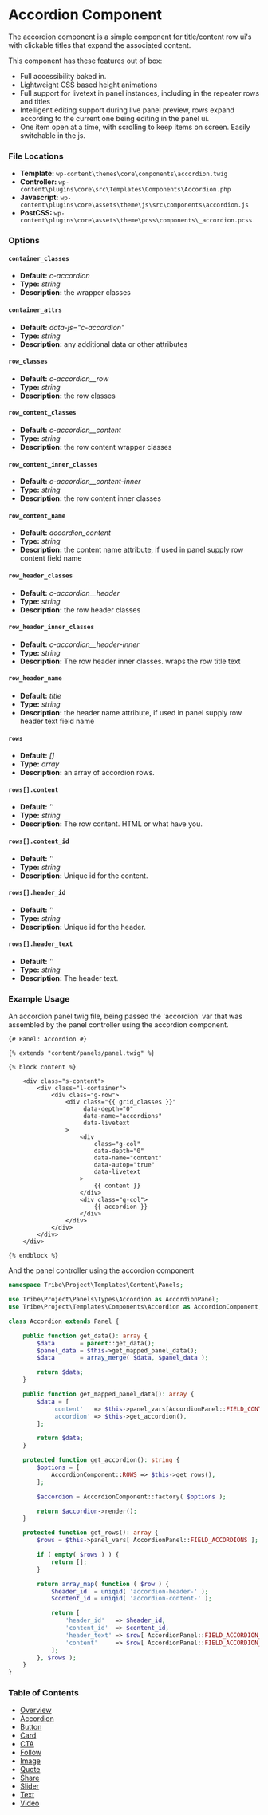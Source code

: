 #  Accordion Component

The accordion component is a simple component for title/content row ui's with clickable titles that expand the associated content.  

This component has these features out of box:  

* Full accessibility baked in.
* Lightweight CSS based height animations
* Full support for livetext in panel instances, including in the repeater rows and titles
* Intelligent editing support during live panel preview, rows expand according to the current one being editing in the panel ui.
* One item open at a time, with scrolling to keep items on screen. Easily switchable in the js.

### File Locations

* **Template:** `wp-content\themes\core\components\accordion.twig`
* **Controller:** `wp-content\plugins\core\src\Templates\Components\Accordion.php`
* **Javascript:** `wp-content\plugins\core\assets\theme\js\src\components\accordion.js`
* **PostCSS:** `wp-content\plugins\core\assets\theme\pcss\components\_accordion.pcss`

### Options

#### `container_classes` 
* **Default:** _c-accordion_ 
* **Type:** _string_ 
* **Description:** the wrapper classes
#### `container_attrs` 
* **Default:** _data-js="c-accordion"_ 
* **Type:** _string_ 
* **Description:** any additional data or other attributes
#### `row_classes` 
* **Default:** _c-accordion__row_
* **Type:** _string_ 
* **Description:** the row classes
#### `row_content_classes` 
* **Default:** _c-accordion__content_ 
* **Type:** _string_ 
* **Description:** the row content wrapper classes
#### `row_content_inner_classes` 
* **Default:** _c-accordion__content-inner_ 
* **Type:** _string_ 
* **Description:** the row content inner classes
#### `row_content_name` 
* **Default:** _accordion_content_ 
* **Type:** _string_ 
* **Description:** the content name attribute, if used in panel supply row content field name
#### `row_header_classes` 
* **Default:** _c-accordion__header_ 
* **Type:** _string_ 
* **Description:** the row header classes
#### `row_header_inner_classes` 
* **Default:** _c-accordion__header-inner_ 
* **Type:** _string_ 
* **Description:** The row header inner classes. wraps the row title text
#### `row_header_name` 
* **Default:** _title_ 
* **Type:** _string_ 
* **Description:** the header name attribute, if used in panel supply row header text field name
#### `rows` 
* **Default:** _[]_ 
* **Type:** _array_ 
* **Description:** an array of accordion rows.
#### `rows[].content` 
* **Default:** _''_ 
* **Type:** _string_ 
* **Description:** The row content. HTML or what have you.
#### `rows[].content_id` 
* **Default:** _''_ 
* **Type:** _string_ 
* **Description:** Unique id for the content.
#### `rows[].header_id`
* **Default:** _''_ 
* **Type:** _string_ 
* **Description:** Unique id for the header.
#### `rows[].header_text` 
* **Default:** _''_ 
* **Type:** _string_ 
* **Description:** The header text.

### Example Usage

An accordion panel twig file, being passed the 'accordion' var that was assembled by the panel controller using the accordion component.

```twig
{# Panel: Accordion #}

{% extends "content/panels/panel.twig" %}

{% block content %}

	<div class="s-content">
		<div class="l-container">
			<div class="g-row">
				<div class="{{ grid_classes }}"
					 data-depth="0"
					 data-name="accordions"
					 data-livetext
				>
					<div
						class="g-col"
						data-depth="0"
						data-name="content"
						data-autop="true"
						data-livetext
					>
						{{ content }}
					</div>
					<div class="g-col">
						{{ accordion }}
					</div>
				</div>
			</div>
		</div>
	</div>

{% endblock %}
```

And the panel controller using the accordion component

```php
namespace Tribe\Project\Templates\Content\Panels;

use Tribe\Project\Panels\Types\Accordion as AccordionPanel;
use Tribe\Project\Templates\Components\Accordion as AccordionComponent;

class Accordion extends Panel {

	public function get_data(): array {
		$data       = parent::get_data();
		$panel_data = $this->get_mapped_panel_data();
		$data       = array_merge( $data, $panel_data );

		return $data;
	}

	public function get_mapped_panel_data(): array {
		$data = [
			'content'   => $this->panel_vars[AccordionPanel::FIELD_CONTENT],
			'accordion' => $this->get_accordion(),
		];

		return $data;
	}

	protected function get_accordion(): string {
		$options = [
			AccordionComponent::ROWS => $this->get_rows(),
		];

		$accordion = AccordionComponent::factory( $options );

		return $accordion->render();
	}

	protected function get_rows(): array {
		$rows = $this->panel_vars[ AccordionPanel::FIELD_ACCORDIONS ];

		if ( empty( $rows ) ) {
			return [];
		}

		return array_map( function ( $row ) {
			$header_id  = uniqid( 'accordion-header-' );
			$content_id = uniqid( 'accordion-content-' );

			return [
				'header_id'   => $header_id,
				'content_id'  => $content_id,
				'header_text' => $row[ AccordionPanel::FIELD_ACCORDION_TITLE ],
				'content'     => $row[ AccordionPanel::FIELD_ACCORDION_CONTENT ],
			];
		}, $rows );
	}
}

```

### Table of Contents

* [Overview](/docs/theme/components/README.md)
* [Accordion](/docs/theme/components/accordion.md)
* [Button](/docs/theme/components/button.md)
* [Card](/docs/theme/components/card.md)
* [CTA](/docs/theme/components/cta.md)
* [Follow](/docs/theme/components/follow.md)
* [Image](/docs/theme/components/image.md)
* [Quote](/docs/theme/components/quote.md)
* [Share](/docs/theme/components/share.md)
* [Slider](/docs/theme/components/slider.md)
* [Text](/docs/theme/components/text.md)
* [Video](/docs/theme/components/video.md)
